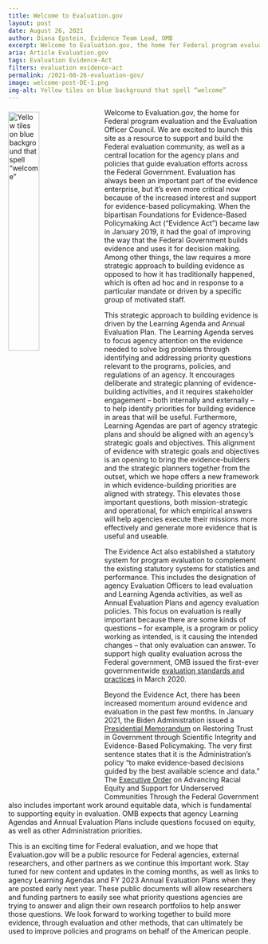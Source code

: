 ```yaml
---
title: Welcome to Evaluation.gov
layout: post
date: August 26, 2021
author: Diana Epstein, Evidence Team Lead, OMB
excerpt: Welcome to Evaluation.gov, the home for Federal program evaluation and the Evaluation Officer Council. We are excited to launch this site as a resource to support and build the Federal evaluation community,...
aria: Article Evaluation.gov
tags: Evaluation Evidence-Act
filters: evaluation evidence-act
permalink: /2021-08-26-evaluation-gov/
image: welcome-post-DE-1.png
img-alt: Yellow tiles on blue background that spell “welcome”
---
```


<img src="{{site.baseurl}}/assets/images/blog/welcome-post-DE.jpg" alt="Yellow tiles on blue background that spell “welcome”" style="float:left; width:35%; height:35%; margin-right:1rem; margin-top:0.4rem">
Welcome to Evaluation.gov, the home for Federal program evaluation and the Evaluation Officer Council. We are excited to launch this site as a resource to support and build the Federal evaluation community, as well as a central location for the agency plans and policies that guide evaluation efforts across the Federal Government. Evaluation has always been an important part of the evidence enterprise, but it’s even more critical now because of the increased interest and support for evidence-based policymaking. When the bipartisan Foundations for Evidence-Based Policymaking Act (“Evidence Act”) became law in January 2019, it had the goal of improving the way that the Federal Government builds evidence and uses it for decision making. Among other things, the law requires a more strategic approach to building evidence as opposed to how it has traditionally happened, which is often ad hoc and in response to a particular mandate or driven by a specific group of motivated staff.

This strategic approach to building evidence is driven by the Learning Agenda and Annual Evaluation Plan. The Learning Agenda serves to focus agency attention on the evidence needed to solve big problems through identifying and addressing priority questions relevant to the programs, policies, and regulations of an agency. It encourages deliberate and strategic planning of evidence-building activities, and it requires stakeholder engagement – both internally and externally – to help identify priorities for building evidence in areas that will be useful. Furthermore, Learning Agendas are part of agency strategic plans and should be aligned with an agency’s strategic goals and objectives. This alignment of evidence with strategic goals and objectives is an opening to bring the evidence-builders and the strategic planners together from the outset, which we hope offers a new framework in which evidence-building priorities are aligned with strategy. This elevates those important questions, both mission-strategic and operational, for which empirical answers will help agencies execute their missions more effectively and generate more evidence that is useful and useable. 

The Evidence Act also established a statutory system for program evaluation to complement the existing statutory systems for statistics and performance. This includes the designation of agency Evaluation Officers to lead evaluation and Learning Agenda activities, as well as Annual Evaluation Plans and agency evaluation policies. This focus on evaluation is really important because there are some kinds of questions – for example, is a program or policy working as intended, is it causing the intended changes – that only evaluation can answer. To support high quality evaluation across the Federal government, OMB issued the first-ever governmentwide <a href="https://www.whitehouse.gov/wp-content/uploads/2020/03/M-20-12.pdf">evaluation standards and practices</a> in March 2020.

Beyond the Evidence Act, there has been increased momentum around evidence and evaluation in the past few months. In January 2021, the Biden Administration issued a <a href="https://www.whitehouse.gov/briefing-room/presidential-actions/2021/01/27/memorandum-on-restoring-trust-in-government-through-scientific-integrity-and-evidence-based-policymaking/">Presidential Memorandum</a> on Restoring Trust in Government through Scientific Integrity and Evidence-Based Policymaking. The very first sentence states that it is the Administration’s policy “to make evidence-based decisions guided by the best available science and data.” The <a href="https://www.whitehouse.gov/briefing-room/presidential-actions/2021/01/20/executive-order-advancing-racial-equity-and-support-for-underserved-communities-through-the-federal-government/">Executive Order</a> on Advancing Racial Equity and Support for Underserved Communities Through the Federal Government also includes important work around equitable data, which is fundamental to supporting equity in evaluation. OMB expects that agency Learning Agendas and Annual Evaluation Plans include questions focused on equity, as well as other Administration priorities. 

This is an exciting time for Federal evaluation, and we hope that Evaluation.gov will be a public resource for Federal agencies, external researchers, and other partners as we continue this important work. Stay tuned for new content and updates in the coming months, as well as links to agency Learning Agendas and FY 2023 Annual Evaluation Plans when they are posted early next year. These public documents will allow researchers and funding partners to easily see what priority questions agencies are trying to answer and align their own research portfolios to help answer those questions. We look forward to working together to build more evidence, through evaluation and other methods, that can ultimately be used to improve policies and programs on behalf of the American people.
